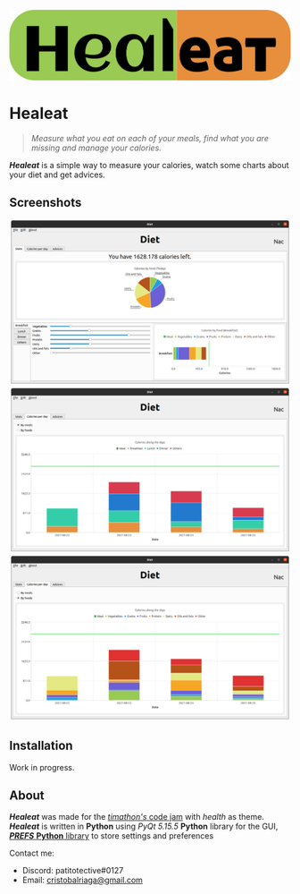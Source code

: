 [![Healeat logo](https://github.com/Patitotective/Healeat/blob/main/Assets/logo.png?raw=true)](https://github.com/Patitotective/Healeat)

# Healeat
> _Measure what you eat on each of your meals, find what you are missing and manage your calories._

***Healeat*** is a simple way to measure your calories, watch some charts about your diet and get advices.  

## Screenshots
[![Main screen](https://github.com/Patitotective/Healeat/blob/main/Screenshots/main_screen.png?raw=true)](https://github.com/Patitotective/Healeat)
[![Calories per day chart (by meals)](https://github.com/Patitotective/Healeat/blob/main/Screenshots/calories_per_day_chart%20(by%20meals).png?raw=true)](https://github.com/Patitotective/Healeat) [![Calories per day chart (by foods)](https://raw.githubusercontent.com/Patitotective/Healeat/main/Screenshots/calories_per_day_chart%20(by%20foods).png?raw=true)](https://github.com/Patitotective/Healeat)



## Installation
Work in progress.

## About
***Healeat*** was made for the [_timathon's_ code jam](https://twtcodejam.net/timathon/) with _health_ as theme.  
***Healeat*** is written in **Python** using _PyQt 5.15.5_ **Python** library for the GUI, [***PREFS*** **Python** library](https://patitotective.github.io/PREFS/) to store settings and preferences

Contact me: 
- Discord: patitotective#0127
- Email: [cristobalriaga@gmail.com](mailto:cristobalriaga@gmail.com)
